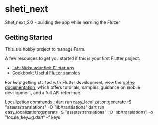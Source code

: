 # sheti_next

Shet_next_2.0 - building the app while learning the Flutter

## Getting Started

This is a hobby project to manage Farm.

A few resources to get you started if this is your first Flutter project:

- [Lab: Write your first Flutter app](https://docs.flutter.dev/get-started/codelab)
- [Cookbook: Useful Flutter samples](https://docs.flutter.dev/cookbook)

For help getting started with Flutter development, view the
[online documentation](https://docs.flutter.dev/), which offers tutorials,
samples, guidance on mobile development, and a full API reference.


Localization commands :
dart run easy_localization:generate -S "assets/translations" -O "lib/translations"
dart run easy_localization:generate -S "assets/translations" -O "lib/translations" -o "locale_keys.g.dart" -f keys